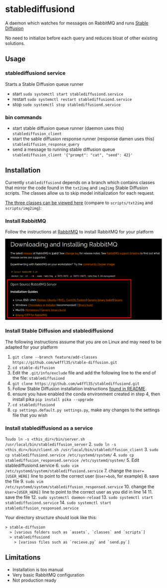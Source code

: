 # stablediffusiond

A daemon which watches for messages on RabbitMQ and runs [Stable Diffusion](https://github.com/CompVis/stable-diffusion)

No need to initialize before each query and reduces bloat of other existing solutions.

## Usage

### stablediffusiond service

Starts a Stable Diffusion queue runner
 
- start `sudo systemctl start stablediffusiond.service`
- restart `sudo systemctl restart stablediffusiond.service`
- stop `sudo systemctl stop stablediffusiond.service`

### bin commands

- start stable diffusion queue runner (daemon uses this) `stablediffusion_client`
- start the sable diffusion response runner (response damen uses this) `stablediffusion_response_query`
- send a message to running stable diffusion queue `stablediffusion_client '{"prompt": "cat", "seed": 42}'`

## Installation

Currently `stablediffusiond` depends on a branch which contains classes that mirror the code found in the 
`txt2img` and `img2img` Stable Diffusion scripts. The classes allow us to skip model initialization for each request.

[The three classes can be viewed here](https://github.com/w4ffl35/stable-diffusion/tree/feature/add-classes/classes) (compare to `scripts/txt2img` and `scripts/img2img`):

### Install RabbitMQ

Follow the instructions at [RabbitMQ](https://www.rabbitmq.com/download.html) to install RabbitMQ for your platform

![img.png](img.png)

### Install Stable Diffusion and stablediffusiond

The following instructions assume that you are on Linux and may need to be adapted for your platform

1. `git clone --branch feature/add-classes https://github.com/w4ffl35/stable-diffusion.git`
2. `cd stable-diffusion`
3. Edit the `.git/info/exclude` file and add the following line to the end of the file: `stablediffusiond`
4. `git clone https://github.com/w4ffl35/stablediffusiond.git`
5. Follow Stable Diffusion installation instructions [found in README](https://github.com/w4ffl35/stable-diffusion).
6. ensure you have enabled the conda environment created in step 4, then install pika `pip install pika --upgrade`
7. `cd stablediffusiond`
8. `cp settings.default.py settings.py`, make any changes to the settings file that you wish

### Install stablediffusiond as a service

1`sudo ln -s <this_dir>/bin/server.sh /usr/local/bin/stablediffusion_server`
2. `sudo ln -s <this_dir>/bin/client.sh /usr/local/bin/stablediffusion_client`
3. `sudo cp stablediffusiond.service /etc/systemd/system/`
4. `sudo cp stablediffusion_responsed.service /etc/systemd/system/`
5. Edit stablediffusiond.service
6. `sudo vim /etc/systemd/system/stablediffusiond.service`
7. change the `User=[USER_HERE]` line to point to the correct user (`User=bob`, for example)
8. save the file
9. `sudo vim /etc/systemd/system/stablediffusion_responsed.service`
10. change the `User=[USER_HERE]` line to point to the correct user as you did in line 14
11. save the file
12. `sudo systemctl daemon-reload`
13. `sudo systemctl start stablediffusiond.service`
14. `sudo systemctl start stablediffusion_responsed.service`

Your directory structure should look like this:

```
> stable-diffusion
  > [various folders such as `assets`, `classes` and `scripts`]
  > stablediffusiond
    > [various files such as `recieve.py` and `send.py`]
```


## Limitations

- Installation is too manual
- Very basic RabbitMQ configuration
- Not production ready
